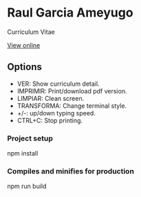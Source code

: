 # Raul Garcia Ameyugo

Curriculum Vitae


[View online](http://raul.garcia.ameyugo.eu/)


## Options
- VER: Show curriculum detail.
- IMPRIMIR: Print/download pdf version.
- LIMPIAR: Clean screen.
- TRANSFORMA: Change terminal style.
- +/-: up/down typing speed.
- CTRL+C: Stop printing.



### Project setup
npm install

### Compiles and minifies for production
npm run build
